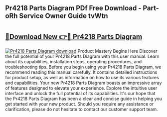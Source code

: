 ## Pr4218 Parts Diagram PDf Free Download - Part-oRh Service Owner Guide tvWtn

# <h2><a href="http://dfikazq.blite.top/?on=Pr4218+Parts+Diagram">🔗Download New 👉🔴 Pr4218 Parts Diagram</a></h2>

[![Pr4218 Parts Diagram download](https://i.imgur.com/lujVjoI.png)](http://dfikazq.blite.top/?on=Pr4218+Parts+Diagram)
Product Mastery Begins Here Discover the full potential of your Pr4218 Parts Diagram with this user manual. Learn about its capabilities, installation steps, operating procedures, and troubleshooting tips. Before you begin using your Pr4218 Parts Diagram, we recommend reading this manual carefully. It contains detailed instructions for product setup, as well as information on how to use its various features and capabilities. Your new Pr4218 Parts Diagram boasts an impressive array of features designed to elevate your experience. Explore the intuitive user interface and unlock the full potential of its capabilities. It's our hope that the Pr4218 Parts Diagram has been a clear and concise guide in helping you get started with your new product. Should you require any assistance or clarification, please do not hesitate to contact our customer support team.

